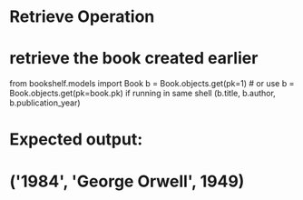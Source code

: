 # Retrieve Operation

# retrieve the book created earlier

from bookshelf.models import Book
b = Book.objects.get(pk=1) # or use b = Book.objects.get(pk=book.pk) if running in same shell
(b.title, b.author, b.publication_year)

# Expected output:

# ('1984', 'George Orwell', 1949)
